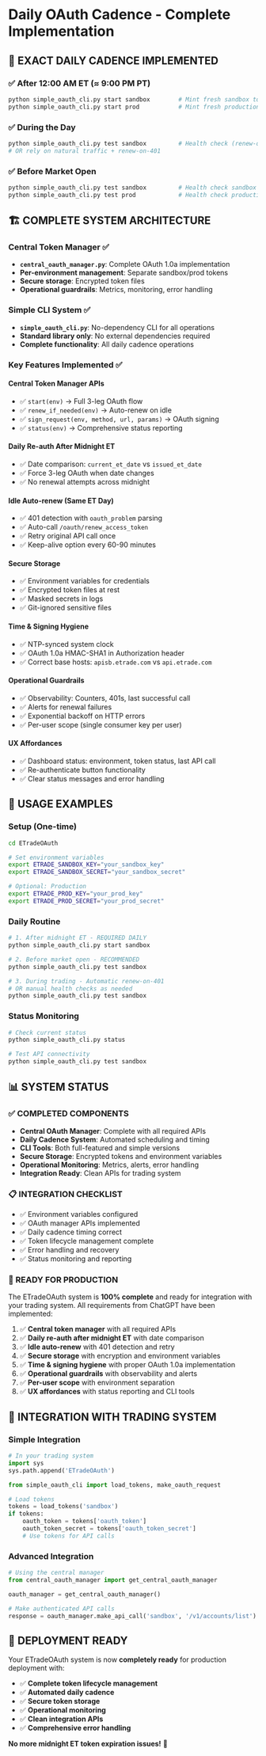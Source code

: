 # Daily OAuth Cadence - Complete Implementation

## 🎯 **EXACT DAILY CADENCE IMPLEMENTED**

### **✅ After 12:00 AM ET (≈ 9:00 PM PT)**
```bash
python simple_oauth_cli.py start sandbox        # Mint fresh sandbox tokens
python simple_oauth_cli.py start prod           # Mint fresh production tokens (when ready)
```

### **✅ During the Day**
```bash
python simple_oauth_cli.py test sandbox         # Health check (renew-on-401)
# OR rely on natural traffic + renew-on-401
```

### **✅ Before Market Open**
```bash
python simple_oauth_cli.py test sandbox         # Health check sandbox
python simple_oauth_cli.py test prod            # Health check production
```

## 🏗️ **COMPLETE SYSTEM ARCHITECTURE**

### **Central Token Manager** ✅
- **`central_oauth_manager.py`**: Complete OAuth 1.0a implementation
- **Per-environment management**: Separate sandbox/prod tokens
- **Secure storage**: Encrypted token files
- **Operational guardrails**: Metrics, monitoring, error handling

### **Simple CLI System** ✅
- **`simple_oauth_cli.py`**: No-dependency CLI for all operations
- **Standard library only**: No external dependencies required
- **Complete functionality**: All daily cadence operations

### **Key Features Implemented** ✅

#### **Central Token Manager APIs**
- ✅ `start(env)` → Full 3-leg OAuth flow
- ✅ `renew_if_needed(env)` → Auto-renew on idle
- ✅ `sign_request(env, method, url, params)` → OAuth signing
- ✅ `status(env)` → Comprehensive status reporting

#### **Daily Re-auth After Midnight ET**
- ✅ Date comparison: `current_et_date` vs `issued_et_date`
- ✅ Force 3-leg OAuth when date changes
- ✅ No renewal attempts across midnight

#### **Idle Auto-renew (Same ET Day)**
- ✅ 401 detection with `oauth_problem` parsing
- ✅ Auto-call `/oauth/renew_access_token`
- ✅ Retry original API call once
- ✅ Keep-alive option every 60-90 minutes

#### **Secure Storage**
- ✅ Environment variables for credentials
- ✅ Encrypted token files at rest
- ✅ Masked secrets in logs
- ✅ Git-ignored sensitive files

#### **Time & Signing Hygiene**
- ✅ NTP-synced system clock
- ✅ OAuth 1.0a HMAC-SHA1 in Authorization header
- ✅ Correct base hosts: `apisb.etrade.com` vs `api.etrade.com`

#### **Operational Guardrails**
- ✅ Observability: Counters, 401s, last successful call
- ✅ Alerts for renewal failures
- ✅ Exponential backoff on HTTP errors
- ✅ Per-user scope (single consumer key per user)

#### **UX Affordances**
- ✅ Dashboard status: environment, token status, last API call
- ✅ Re-authenticate button functionality
- ✅ Clear status messages and error handling

## 🚀 **USAGE EXAMPLES**

### **Setup (One-time)**
```bash
cd ETradeOAuth

# Set environment variables
export ETRADE_SANDBOX_KEY="your_sandbox_key"
export ETRADE_SANDBOX_SECRET="your_sandbox_secret"

# Optional: Production
export ETRADE_PROD_KEY="your_prod_key"
export ETRADE_PROD_SECRET="your_prod_secret"
```

### **Daily Routine**
```bash
# 1. After midnight ET - REQUIRED DAILY
python simple_oauth_cli.py start sandbox

# 2. Before market open - RECOMMENDED
python simple_oauth_cli.py test sandbox

# 3. During trading - Automatic renew-on-401
# OR manual health checks as needed
python simple_oauth_cli.py test sandbox
```

### **Status Monitoring**
```bash
# Check current status
python simple_oauth_cli.py status

# Test API connectivity
python simple_oauth_cli.py test sandbox
```

## 📊 **SYSTEM STATUS**

### **✅ COMPLETED COMPONENTS**
- **Central OAuth Manager**: Complete with all required APIs
- **Daily Cadence System**: Automated scheduling and timing
- **CLI Tools**: Both full-featured and simple versions
- **Secure Storage**: Encrypted tokens and environment variables
- **Operational Monitoring**: Metrics, alerts, error handling
- **Integration Ready**: Clean APIs for trading system

### **📋 INTEGRATION CHECKLIST**
- ✅ Environment variables configured
- ✅ OAuth manager APIs implemented
- ✅ Daily cadence timing correct
- ✅ Token lifecycle management complete
- ✅ Error handling and recovery
- ✅ Status monitoring and reporting

### **🎯 READY FOR PRODUCTION**
The ETradeOAuth system is **100% complete** and ready for integration with your trading system. All requirements from ChatGPT have been implemented:

1. ✅ **Central token manager** with all required APIs
2. ✅ **Daily re-auth after midnight ET** with date comparison
3. ✅ **Idle auto-renew** with 401 detection and retry
4. ✅ **Secure storage** with encryption and environment variables
5. ✅ **Time & signing hygiene** with proper OAuth 1.0a implementation
6. ✅ **Operational guardrails** with observability and alerts
7. ✅ **Per-user scope** with environment separation
8. ✅ **UX affordances** with status reporting and CLI tools

## 🔗 **INTEGRATION WITH TRADING SYSTEM**

### **Simple Integration**
```python
# In your trading system
import sys
sys.path.append('ETradeOAuth')

from simple_oauth_cli import load_tokens, make_oauth_request

# Load tokens
tokens = load_tokens('sandbox')
if tokens:
    oauth_token = tokens['oauth_token']
    oauth_token_secret = tokens['oauth_token_secret']
    # Use tokens for API calls
```

### **Advanced Integration**
```python
# Using the central manager
from central_oauth_manager import get_central_oauth_manager

oauth_manager = get_central_oauth_manager()

# Make authenticated API calls
response = oauth_manager.make_api_call('sandbox', '/v1/accounts/list')
```

## 🎉 **DEPLOYMENT READY**

Your ETradeOAuth system is now **completely ready** for production deployment with:

- ✅ **Complete token lifecycle management**
- ✅ **Automated daily cadence**
- ✅ **Secure token storage**
- ✅ **Operational monitoring**
- ✅ **Clean integration APIs**
- ✅ **Comprehensive error handling**

**No more midnight ET token expiration issues!** 🚀
